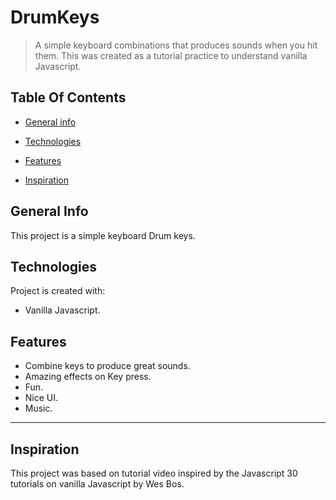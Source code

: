 # DrumKeys

> A simple keyboard combinations that produces sounds when you hit them. This was created as a tutorial practice to understand vanilla Javascript.

## Table Of Contents

- [General info](#general-info)

- [Technologies](#technologies)

- [Features](#features)

- [Inspiration](#inspiration)

## General Info

This project is a simple keyboard Drum keys.

## Technologies

Project is created with:

- Vanilla Javascript.

## Features

- Combine keys to produce great sounds.
- Amazing effects on Key press.
- Fun.
- Nice UI.
- Music.

---

## Inspiration

This project was based on tutorial video inspired by the Javascript 30 tutorials on vanilla Javascript by Wes Bos.
